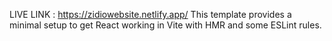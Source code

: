 LIVE LINK : https://zidiowebsite.netlify.app/ This template provides a minimal setup to get React working in Vite with HMR and some ESLint rules.


